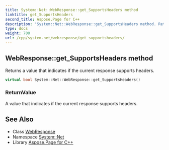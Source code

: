 ```yaml
---
title: System::Net::WebResponse::get_SupportsHeaders method
linktitle: get_SupportsHeaders
second_title: Aspose.Page for C++
description: 'System::Net::WebResponse::get_SupportsHeaders method. Returns a value that indicates if the current response supports headers in C++.'
type: docs
weight: 700
url: /cpp/system.net/webresponse/get_supportsheaders/
---
```

## WebResponse::get_SupportsHeaders method


Returns a value that indicates if the current response supports headers.

```cpp
virtual bool System::Net::WebResponse::get_SupportsHeaders()
```


### ReturnValue

A value that indicates if the current response supports headers.

## See Also

* Class [WebResponse](../)
* Namespace [System::Net](../../)
* Library [Aspose.Page for C++](../../../)
